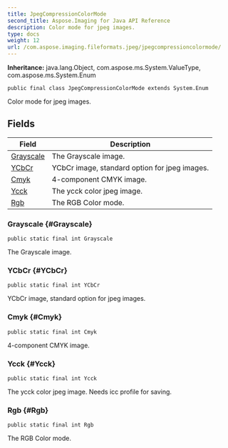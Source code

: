 ```yaml
---
title: JpegCompressionColorMode
second_title: Aspose.Imaging for Java API Reference
description: Color mode for jpeg images.
type: docs
weight: 12
url: /com.aspose.imaging.fileformats.jpeg/jpegcompressioncolormode/
---
```

**Inheritance:**
java.lang.Object, com.aspose.ms.System.ValueType, com.aspose.ms.System.Enum
```
public final class JpegCompressionColorMode extends System.Enum
```

Color mode for jpeg images.
## Fields

| Field | Description |
| --- | --- |
| [Grayscale](#Grayscale) | The Grayscale image. |
| [YCbCr](#YCbCr) | YCbCr image, standard option for jpeg images. |
| [Cmyk](#Cmyk) | 4-component CMYK image. |
| [Ycck](#Ycck) | The ycck color jpeg image. |
| [Rgb](#Rgb) | The RGB Color mode. |
### Grayscale {#Grayscale}
```
public static final int Grayscale
```


The Grayscale image.

### YCbCr {#YCbCr}
```
public static final int YCbCr
```


YCbCr image, standard option for jpeg images.

### Cmyk {#Cmyk}
```
public static final int Cmyk
```


4-component CMYK image.

### Ycck {#Ycck}
```
public static final int Ycck
```


The ycck color jpeg image. Needs icc profile for saving.

### Rgb {#Rgb}
```
public static final int Rgb
```


The RGB Color mode.

